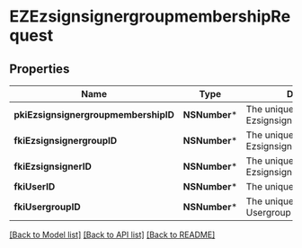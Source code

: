 # EZEzsignsignergroupmembershipRequest

## Properties
Name | Type | Description | Notes
------------ | ------------- | ------------- | -------------
**pkiEzsignsignergroupmembershipID** | **NSNumber*** | The unique ID of the Ezsignsignergroupmembership | [optional] 
**fkiEzsignsignergroupID** | **NSNumber*** | The unique ID of the Ezsignsignergroup | 
**fkiEzsignsignerID** | **NSNumber*** | The unique ID of the Ezsignsigner | 
**fkiUserID** | **NSNumber*** | The unique ID of the User | 
**fkiUsergroupID** | **NSNumber*** | The unique ID of the Usergroup | 

[[Back to Model list]](../README.md#documentation-for-models) [[Back to API list]](../README.md#documentation-for-api-endpoints) [[Back to README]](../README.md)


